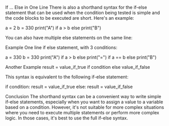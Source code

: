 If ... Else in One Line
There is also a shorthand syntax for the if-else statement that can be used when the condition being tested is simple and the code blocks to be executed are short. Here's an example:

a = 2
b = 330
print("A") if a > b else print("B")

You can also have multiple else statements on the same line:

Example
One line if else statement, with 3 conditions:

a = 330
b = 330
print("A") if a > b else print("=") if a == b else print("B")

Another Example
result = value_if_true if condition else value_if_false

This syntax is equivalent to the following if-else statement:

if condition:
    result = value_if_true
else:
    result = value_if_false

Conclusion
The shorthand syntax can be a convenient way to write simple if-else statements, especially when you want to assign a value to a variable based on a condition.
However, it's not suitable for more complex situations where you need to execute multiple statements or perform more complex logic. In those cases, it's best to use the full if-else syntax.
